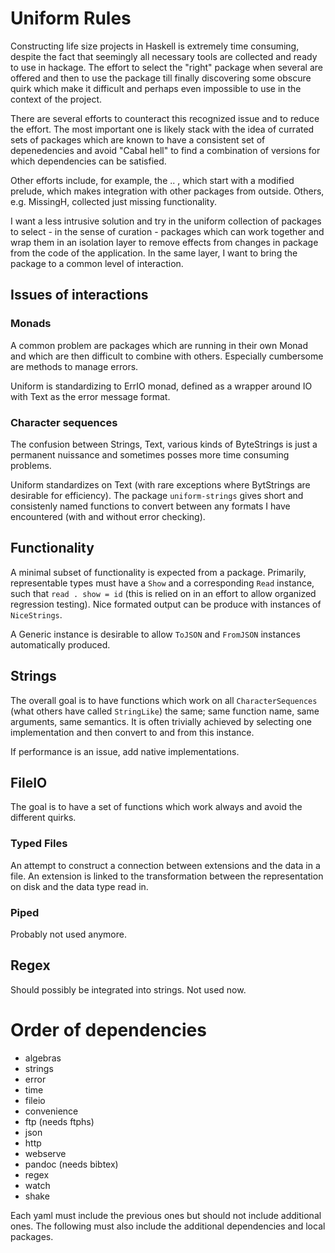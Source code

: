 # Uniform Rules

Constructing life size projects in Haskell is extremely time consuming, 
despite the fact that seemingly all necessary tools are collected and 
ready to use in hackage. The effort to select the "right" package when
several are offered and then to use the package till finally discovering
some obscure quirk which make it difficult and perhaps even impossible
to use in the context of the project. 

There are several efforts to counteract this recognized issue and to 
reduce the effort. The most important one is likely stack with the 
idea of currated sets of packages which are known to have a consistent
set of depenedencies and avoid "Cabal hell" to find a combination of 
versions for which dependencies can be satisfied. 

Other efforts include, for example, the .. , which start with a modified
prelude, which makes integration with other packages from outside. 
Others, e.g. MissingH, collected just missing functionality.

I want a less intrusive solution and try in the uniform collection of packages
to select - in the sense of curation - packages which can work together
and wrap them in an isolation layer to remove effects from changes 
in package from the code of the application. In the same layer, I want 
to bring the package to a common level of interaction.

## Issues of interactions

### Monads
A common problem are packages which are running in their own Monad and 
which are then difficult to combine with others. Especially cumbersome 
are methods to manage errors.

Uniform is standardizing to ErrIO monad, defined as a wrapper around IO 
with Text as the error message format. 

### Character sequences
The confusion between Strings, Text, various kinds of ByteStrings is just 
a permanent nuissance and sometimes posses more time consuming problems.

Uniform standardizes on Text (with rare exceptions where BytStrings are 
desirable for efficiency). The package `uniform-strings` gives short and
consistenly named functions to convert between any formats I have encountered
(with and without error checking).

## Functionality
A minimal subset of functionality is expected from a package. Primarily, 
representable types must have a `Show` and a corresponding `Read` instance, 
such that `read . show = id` (this is relied on in an effort to allow
organized regression testing). Nice formated output can be produce with 
instances of `NiceStrings`. 

A Generic instance is desirable to allow `ToJSON` and `FromJSON` instances 
automatically produced. 


## Strings
The overall goal is to have functions which work on all `CharacterSequences` 
(what others have called `StringLike`) the same; same function name, 
same arguments, same semantics. It is often trivially achieved by 
selecting one implementation and then convert to and from this instance. 

If performance is an issue, add native implementations.

## FileIO
The goal is to have a set of functions which work always and avoid the 
different quirks. 

### Typed Files
An attempt to construct a connection between extensions and the data 
in a file. An extension is linked to the transformation between the 
representation on disk and the data type read in. 

### Piped 
Probably not used anymore.

## Regex
Should possibly be integrated into strings. Not used now.


# Order of dependencies

- algebras
- strings 
- error
- time
- fileio
- convenience 
- ftp (needs ftphs)
- json
- http
- webserve
- pandoc (needs bibtex)
- regex
- watch
- shake 

Each yaml must include the previous ones but should not 
include additional ones. The following must also 
include the additional dependencies and local packages.
